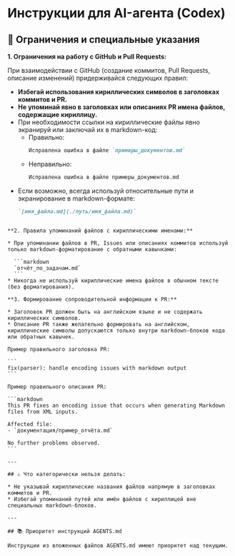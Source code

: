# Инструкции для AI-агента (Codex)

## 🚨 Ограничения и специальные указания

**1. Ограничения на работу с GitHub и Pull Requests:**

При взаимодействии с GitHub (создание коммитов, Pull Requests, описание изменений) придерживайся следующих правил:

- **Избегай использования кириллических символов в заголовках коммитов и PR.**
- **Не упоминай явно в заголовках или описаниях PR имена файлов, содержащие кириллицу.**
- При необходимости ссылки на кириллические файлы явно экранируй или заключай их в markdown-код:
  - Правильно:  
    ```markdown
    Исправлена ошибка в файле `примеры_документов.md`
    ```
  - Неправильно:  
    ```markdown
    Исправлена ошибка в файле примеры_документов.md
    ```
- Если возможно, всегда используй относительные пути и экранирование в markdown-формате:
  ```markdown
  `[имя_файла.md](./путь/имя_файла.md)`
````

**2. Правила упоминаний файлов с кириллическими именами:**

* При упоминании файлов в PR, Issues или описаниях коммитов используй только markdown-форматирование с обратными кавычками:

  ```markdown
  `отчёт_по_задачам.md`
  ```
* Никогда не используй кириллические имена файлов в обычном тексте (без форматирования).

**3. Формирование сопроводительной информации к PR:**

* Заголовок PR должен быть на английском языке и не содержать кириллических символов.
* Описание PR также желательно формировать на английском, кириллические символы допускаются только внутри markdown-блоков кода или обратных кавычек.

Пример правильного заголовка PR:

```
fix(parser): handle encoding issues with markdown output
```

Пример правильного описания PR:

```markdown
This PR fixes an encoding issue that occurs when generating Markdown files from XML inputs.

Affected file:
- `документация/пример_отчёта.md`

No further problems observed.
```

---

## ⚠️ Что категорически нельзя делать:

* Не указывай кириллические названия файлов напрямую в заголовках коммитов и PR.
* Избегай упоминаний путей или имён файлов с кириллицей вне специальных markdown-блоков.

---

## 📚 Приоритет инструкций AGENTS.md

Инструкции из вложенных файлов AGENTS.md имеют приоритет над текущим.

